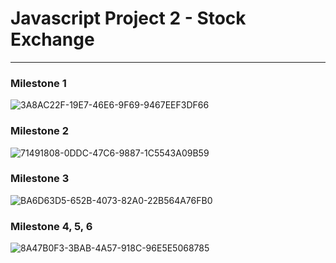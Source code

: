 # Javascript Project 2 - Stock Exchange
_______________________________________
### Milestone 1
![3A8AC22F-19E7-46E6-9F69-9467EEF3DF66](https://github.com/israeltechchallenge/js-stock-exchange-marieslo/assets/110108878/ee4b0419-f6fb-41fa-b605-c1e416021a93) 

### Milestone 2
![71491808-0DDC-47C6-9887-1C5543A09B59](https://github.com/israeltechchallenge/js-stock-exchange-marieslo/assets/110108878/2a45cded-b170-4134-8b85-84d1250c5d1a)

### Milestone 3
![BA6D63D5-652B-4073-82A0-22B564A76FB0](https://github.com/israeltechchallenge/js-stock-exchange-marieslo/assets/110108878/cbd50e9d-1e33-47b6-b29d-91ba59161dad)

### Milestone 4, 5, 6
![8A47B0F3-3BAB-4A57-918C-96E5E5068785](https://github.com/israeltechchallenge/js-stock-exchange-marieslo/assets/110108878/5261ad41-0215-4df2-9367-8c9bfc82b337)
